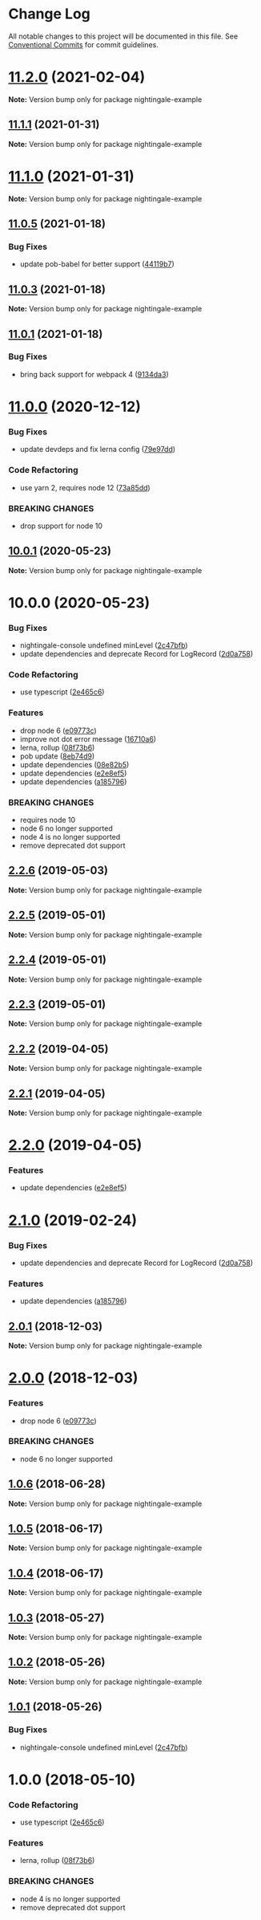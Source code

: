 # Change Log

All notable changes to this project will be documented in this file.
See [Conventional Commits](https://conventionalcommits.org) for commit guidelines.

# [11.2.0](https://github.com/christophehurpeau/nightingale/compare/v11.1.1...v11.2.0) (2021-02-04)

**Note:** Version bump only for package nightingale-example





## [11.1.1](https://github.com/christophehurpeau/nightingale/compare/v11.1.0...v11.1.1) (2021-01-31)

**Note:** Version bump only for package nightingale-example





# [11.1.0](https://github.com/christophehurpeau/nightingale/compare/v11.0.5...v11.1.0) (2021-01-31)

**Note:** Version bump only for package nightingale-example





## [11.0.5](https://github.com/christophehurpeau/nightingale/compare/v11.0.4...v11.0.5) (2021-01-18)


### Bug Fixes

* update pob-babel for better support ([44119b7](https://github.com/christophehurpeau/nightingale/commit/44119b72437e0572757a118985c7a205cb9d2e0a))





## [11.0.3](https://github.com/christophehurpeau/nightingale/compare/v11.0.2...v11.0.3) (2021-01-18)

**Note:** Version bump only for package nightingale-example





## [11.0.1](https://github.com/christophehurpeau/nightingale/compare/v11.0.0...v11.0.1) (2021-01-18)


### Bug Fixes

* bring back support for webpack 4 ([9134da3](https://github.com/christophehurpeau/nightingale/commit/9134da3b85fb46da826c4f59631942373b51f592))





# [11.0.0](https://github.com/christophehurpeau/nightingale/compare/v10.0.1...v11.0.0) (2020-12-12)


### Bug Fixes

* update devdeps and fix lerna config ([79e97dd](https://github.com/christophehurpeau/nightingale/commit/79e97dd8ad0750a2e5871d9fdeee49de1668bf77))


### Code Refactoring

* use yarn 2, requires node 12 ([73a85dd](https://github.com/christophehurpeau/nightingale/commit/73a85ddc37dbfe53b80fd6feea6cbd31874ea771))


### BREAKING CHANGES

* drop support for node 10





## [10.0.1](https://github.com/christophehurpeau/nightingale/compare/v10.0.0...v10.0.1) (2020-05-23)

**Note:** Version bump only for package nightingale-example





# 10.0.0 (2020-05-23)


### Bug Fixes

* nightingale-console undefined minLevel ([2c47bfb](https://github.com/christophehurpeau/nightingale/commit/2c47bfb))
* update dependencies and deprecate Record for LogRecord ([2d0a758](https://github.com/christophehurpeau/nightingale/commit/2d0a758))


### Code Refactoring

* use typescript ([2e465c6](https://github.com/christophehurpeau/nightingale/commit/2e465c6))


### Features

* drop node 6 ([e09773c](https://github.com/christophehurpeau/nightingale/commit/e09773c))
* improve not dot error message ([16710a6](https://github.com/christophehurpeau/nightingale/commit/16710a6))
* lerna, rollup ([08f73b6](https://github.com/christophehurpeau/nightingale/commit/08f73b6))
* pob update ([8eb74d9](https://github.com/christophehurpeau/nightingale/commit/8eb74d9))
* update dependencies ([08e82b5](https://github.com/christophehurpeau/nightingale/commit/08e82b5))
* update dependencies ([e2e8ef5](https://github.com/christophehurpeau/nightingale/commit/e2e8ef5))
* update dependencies ([a185796](https://github.com/christophehurpeau/nightingale/commit/a185796))


### BREAKING CHANGES

* requires node 10
* node 6 no longer supported
* node 4 is no longer supported
* remove deprecated dot support





## [2.2.6](https://github.com/christophehurpeau/nightingale/compare/nightingale-example@2.2.5...nightingale-example@2.2.6) (2019-05-03)

**Note:** Version bump only for package nightingale-example





## [2.2.5](https://github.com/christophehurpeau/nightingale/compare/nightingale-example@2.2.4...nightingale-example@2.2.5) (2019-05-01)

**Note:** Version bump only for package nightingale-example





## [2.2.4](https://github.com/christophehurpeau/nightingale/compare/nightingale-example@2.2.3...nightingale-example@2.2.4) (2019-05-01)

**Note:** Version bump only for package nightingale-example





## [2.2.3](https://github.com/christophehurpeau/nightingale/compare/nightingale-example@2.2.2...nightingale-example@2.2.3) (2019-05-01)

**Note:** Version bump only for package nightingale-example





## [2.2.2](https://github.com/christophehurpeau/nightingale/compare/nightingale-example@2.2.1...nightingale-example@2.2.2) (2019-04-05)

**Note:** Version bump only for package nightingale-example





## [2.2.1](https://github.com/christophehurpeau/nightingale/compare/nightingale-example@2.2.0...nightingale-example@2.2.1) (2019-04-05)

**Note:** Version bump only for package nightingale-example





# [2.2.0](https://github.com/christophehurpeau/nightingale/compare/nightingale-example@2.1.0...nightingale-example@2.2.0) (2019-04-05)


### Features

* update dependencies ([e2e8ef5](https://github.com/christophehurpeau/nightingale/commit/e2e8ef5))





# [2.1.0](https://github.com/christophehurpeau/nightingale/compare/nightingale-example@2.0.1...nightingale-example@2.1.0) (2019-02-24)


### Bug Fixes

* update dependencies and deprecate Record for LogRecord ([2d0a758](https://github.com/christophehurpeau/nightingale/commit/2d0a758))


### Features

* update dependencies ([a185796](https://github.com/christophehurpeau/nightingale/commit/a185796))





## [2.0.1](https://github.com/christophehurpeau/nightingale/compare/nightingale-example@2.0.0...nightingale-example@2.0.1) (2018-12-03)

**Note:** Version bump only for package nightingale-example





# [2.0.0](https://github.com/christophehurpeau/nightingale/compare/nightingale-example@1.0.6...nightingale-example@2.0.0) (2018-12-03)


### Features

* drop node 6 ([e09773c](https://github.com/christophehurpeau/nightingale/commit/e09773c))


### BREAKING CHANGES

* node 6 no longer supported





<a name="1.0.6"></a>
## [1.0.6](https://github.com/christophehurpeau/nightingale/compare/nightingale-example@1.0.5...nightingale-example@1.0.6) (2018-06-28)

**Note:** Version bump only for package nightingale-example





<a name="1.0.5"></a>
## [1.0.5](https://github.com/christophehurpeau/nightingale/compare/nightingale-example@1.0.4...nightingale-example@1.0.5) (2018-06-17)

**Note:** Version bump only for package nightingale-example





<a name="1.0.4"></a>
## [1.0.4](https://github.com/christophehurpeau/nightingale/compare/nightingale-example@1.0.3...nightingale-example@1.0.4) (2018-06-17)

**Note:** Version bump only for package nightingale-example





<a name="1.0.3"></a>
## [1.0.3](https://github.com/christophehurpeau/nightingale/compare/nightingale-example@1.0.2...nightingale-example@1.0.3) (2018-05-27)

**Note:** Version bump only for package nightingale-example





<a name="1.0.2"></a>
## [1.0.2](https://github.com/christophehurpeau/nightingale/compare/nightingale-example@1.0.1...nightingale-example@1.0.2) (2018-05-26)

**Note:** Version bump only for package nightingale-example





<a name="1.0.1"></a>
## [1.0.1](https://github.com/christophehurpeau/nightingale/compare/nightingale-example@1.0.0...nightingale-example@1.0.1) (2018-05-26)


### Bug Fixes

* nightingale-console undefined minLevel ([2c47bfb](https://github.com/christophehurpeau/nightingale/commit/2c47bfb))





<a name="1.0.0"></a>
# 1.0.0 (2018-05-10)


### Code Refactoring

* use typescript ([2e465c6](https://github.com/christophehurpeau/nightingale/commit/2e465c6))


### Features

* lerna, rollup ([08f73b6](https://github.com/christophehurpeau/nightingale/commit/08f73b6))


### BREAKING CHANGES

* node 4 is no longer supported
* remove deprecated dot support
